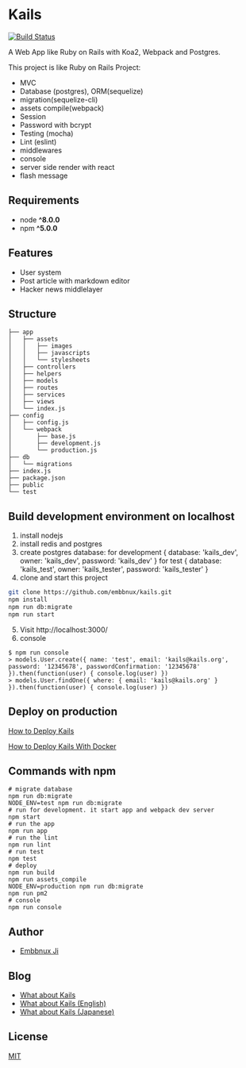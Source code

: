 # Kails

[![Build Status](https://travis-ci.org/embbnux/kails.svg?branch=master)](https://travis-ci.org/embbnux/kails)

A Web App like Ruby on Rails with Koa2, Webpack and Postgres.

This project is like Ruby on Rails Project:

* MVC
* Database (postgres), ORM(sequelize)
* migration(sequelize-cli)
* assets compile(webpack)
* Session
* Password with bcrypt
* Testing (mocha)
* Lint (eslint)
* middlewares
* console
* server side render with react
* flash message

## Requirements

* node __^8.0.0__
* npm __^5.0.0__

## Features

* User system
* Post article with markdown editor
* Hacker news middlelayer

## Structure

```
├── app
│   ├── assets
│   │   ├── images
│   │   ├── javascripts
│   │   └── stylesheets
│   ├── controllers
│   ├── helpers
│   ├── models
│   ├── routes
│   ├── services
│   ├── views
│   └── index.js
├── config
│   ├── config.js
│   └── webpack
│       ├── base.js
│       ├── development.js
│       └── production.js
├── db
│   └── migrations
├── index.js
├── package.json
├── public
└── test
```

## Build development environment on localhost

1. install nodejs
2. install redis and postgres
3. create postgres database:
 for development { database: 'kails_dev', owner: 'kails_dev', password: 'kails_dev' }
 for test { database: 'kails_test', owner: 'kails_tester', password: 'kails_tester' }
4. clone and start this project

  ```bash
  git clone https://github.com/embbnux/kails.git
  npm install
  npm run db:migrate
  npm run start
  ```

5. Visit http://localhost:3000/
6. console

  ```
  $ npm run console
  > models.User.create({ name: 'test', email: 'kails@kails.org', password: '12345678', passwordConfirmation: '12345678' }).then(function(user) { console.log(user) })
  > models.User.findOne({ where: { email: 'kails@kails.org' } }).then(function(user) { console.log(user) })
  ```

## Deploy on production

[How to Deploy Kails](https://github.com/embbnux/kails/wiki/How-to-Deploy-Kails)

[How to Deploy Kails With Docker](https://github.com/embbnux/kails/wiki/How-to-Deploy-Kails-with-docker)

## Commands with npm

```
# migrate database
npm run db:migrate
NODE_ENV=test npm run db:migrate
# run for development. it start app and webpack dev server
npm start
# run the app
npm run app
# run the lint
npm run lint
# run test
npm test
# deploy
npm run build
npm run assets_compile
NODE_ENV=production npm run db:migrate
npm run pm2
# console
npm run console
```

## Author

* [Embbnux Ji](https://www.embbnux.com)

## Blog

* [What about Kails](https://www.embbnux.com/2016/09/04/kails_with_koa2_like_ruby_on_rails/)
* [What about Kails (English)](https://developpaper.com/kails-an-open-source-project-of-nodejs-similar-to-rails-based-on-koa2/)
* [What about Kails (Japanese)](https://simple-asta.blogspot.com/2019/08/kails-an-open-source-project-of-nodejs-similar-to-rails-based-on-koa2.html)

## License

[MIT](https://github.com/embbnux/kails/blob/master/LICENSE.txt)
